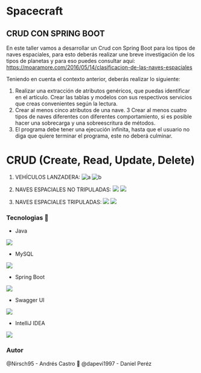 # Spacecraft

## CRUD CON SPRING BOOT

En este taller vamos a desarrollar un Crud con Spring Boot para los tipos de naves espaciales, para esto deberás realizar une breve investigación de los tipos de planetas y para eso puedes consultar aquí:
https://moaramore.com/2016/05/14/clasificacion-de-las-naves-espaciales

Teniendo en cuenta el contexto anterior, deberás realizar lo siguiente:

1.	Realizar una extracción de atributos genéricos, que puedas identificar en el artículo. Crear las tablas y modelos con sus respectivos servicios que creas convenientes según la lectura.
2.	Crear al menos cinco atributos de una nave.
3	  Crear al menos cuatro tipos de naves diferentes con diferentes comportamiento, si es posible hacer una sobrecarga y una sobreescritura de métodos.
4.	El programa debe tener una ejecución infinita, hasta que el usuario no diga que quiere terminar el programa, este no deberá culminar.

# CRUD (Create, Read, Update, Delete)

1.	VEHÍCULOS LANZADERA:
![](https://moaramoredotcom.files.wordpress.com/2016/05/atlantis.jpg?w=240&h=300 "a")
![](https://moaramoredotcom.files.wordpress.com/2016/05/1-lanzadores.jpg "b")

2.	NAVES ESPACIALES NO TRIPULADAS:
![](https://moaramoredotcom.files.wordpress.com/2016/05/galaxias-1.jpg?w=300&h=248)
![](https://moaramoredotcom.files.wordpress.com/2016/05/3-naves-no-tripuladas.jpg)
3.	NAVES ESPACIALES TRIPULADAS:
![](https://moaramoredotcom.files.wordpress.com/2016/05/gemini_6_7.jpg?w=300&h=240)
![](https://moaramoredotcom.files.wordpress.com/2016/05/2-naves-tripuladas.jpg)

### Tecnologias :wrench:

* Java

![](https://gabrielaugusto.me/wp-content/uploads/2021/06/Java_Logo.png)

* MySQL

![](https://styles.redditmedia.com/t5_2qm6k/styles/communityIcon_dhjr6guc03x51.png?width=256&s=3e825b7205c7f497d4695028e358d26ee359f84b)

* Spring Boot

![](https://miro.medium.com/max/256/0*Qrh5x0L5XWFRvA9P.png)

* Swagger UI

![](https://static-00.iconduck.com/assets.00/swagger-icon-256x256-j80nuve7.png)

* IntelliJ IDEA

![](https://dashboard.snapcraft.io/site_media/appmedia/2017/10/logo_zjwX5FR.png)

### Autor
@Nirsch95 - Andrés Castro :wolf:
@dapevi1997 - Daniel Peréz
